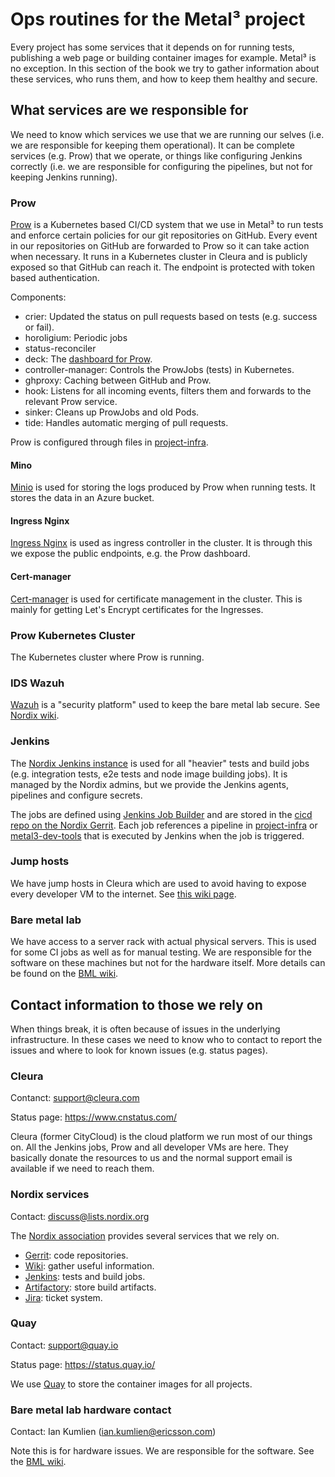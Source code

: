 # Ops routines for the Metal³ project

Every project has some services that it depends on for running tests, publishing a web page or building container images for example.
Metal³ is no exception.
In this section of the book we try to gather information about these services, who runs them, and how to keep them healthy and secure.

## What services are we responsible for

We need to know which services we use that we are running our selves (i.e. we are responsible for keeping them operational).
It can be complete services (e.g. Prow) that we operate, or things like configuring Jenkins correctly (i.e. we are responsible for configuring the pipelines, but not for keeping Jenkins running).

### Prow

[Prow](https://github.com/kubernetes/test-infra/blob/master/prow/README.md) is a Kubernetes based CI/CD system that we use in Metal³ to run tests and enforce certain policies for our git repositories on GitHub.
Every event in our repositories on GitHub are forwarded to Prow so it can take action when necessary.
It runs in a Kubernetes cluster in Cleura and is publicly exposed so that GitHub can reach it.
The endpoint is protected with token based authentication.

Components:

- crier: Updated the status on pull requests based on tests (e.g. success or fail).
- horoligium: Periodic jobs
- status-reconciler
- deck: The [dashboard for Prow](https://prow.apps.test.metal3.io/).
- controller-manager: Controls the ProwJobs (tests) in Kubernetes.
- ghproxy: Caching between GitHub and Prow.
- hook: Listens for all incoming events, filters them and forwards to the relevant Prow service.
- sinker: Cleans up ProwJobs and old Pods.
- tide: Handles automatic merging of pull requests.

Prow is configured through files in [project-infra](https://github.com/metal3-io/project-infra/tree/main/prow/config).

#### Mino

[Minio](https://min.io/) is used for storing the logs produced by Prow when running tests.
It stores the data in an Azure bucket.

#### Ingress Nginx

[Ingress Nginx](https://kubernetes.github.io/ingress-nginx/deploy/) is used as ingress controller in the cluster.
It is through this we expose the public endpoints, e.g. the Prow dashboard.

#### Cert-manager

[Cert-manager](https://cert-manager.io/) is used for certificate management in the cluster.
This is mainly for getting Let's Encrypt certificates for the Ingresses.

### Prow Kubernetes Cluster

The Kubernetes cluster where Prow is running.

### IDS Wazuh

[Wazuh](https://wazuh.com/) is a "security platform" used to keep the bare metal lab secure.
See [Nordix wiki](https://wiki.nordix.org/pages/viewpage.action?pageId=47546865).

### Jenkins

The [Nordix Jenkins instance](https://jenkins.nordix.org/) is used for all "heavier" tests and build jobs (e.g. integration tests, e2e tests and node image building jobs).
It is managed by the Nordix admins, but we provide the Jenkins agents, pipelines and configure secrets.

The jobs are defined using [Jenkins Job Builder](https://jenkins-job-builder.readthedocs.io/en/latest/) and are stored in the [cicd repo on the Nordix Gerrit](https://gerrit.nordix.org/admin/repos/infra/cicd,general).
Each job references a pipeline in [project-infra](https://github.com/metal3-io/project-infra/tree/main/jenkins/jobs) or [metal3-dev-tools](https://github.com/Nordix/metal3-dev-tools/tree/master/ci/jobs) that is executed by Jenkins when the job is triggered.

### Jump hosts

We have jump hosts in Cleura which are used to avoid having to expose every developer VM to the internet.
See [this wiki page](https://wiki.nordix.org/display/IN/Jumphost+Setup).

### Bare metal lab

We have access to a server rack with actual physical servers.
This is used for some CI jobs as well as for manual testing.
We are responsible for the software on these machines but not for the hardware itself.
More details can be found on the [BML wiki](https://wiki.nordix.org/display/CPI/Bare+Metal+Lab).

## Contact information to those we rely on

When things break, it is often because of issues in the underlying infrastructure.
In these cases we need to know who to contact to report the issues and where to look for known issues (e.g. status pages).

### Cleura

Contanct: <support@cleura.com>

Status page: <https://www.cnstatus.com/>

Cleura (former CityCloud) is the cloud platform we run most of our things on.
All the Jenkins jobs, Prow and all developer VMs are here.
They basically donate the resources to us and the normal support email is available if we need to reach them.

### Nordix services

Contact: <discuss@lists.nordix.org>

The [Nordix association](https://www.nordix.org/) provides several services that we rely on.

- [Gerrit](https://gerrit.nordix.org/): code repositories.
- [Wiki](https://wiki.nordix.org/): gather useful information.
- [Jenkins](https://jenkins.nordix.org/): tests and build jobs.
- [Artifactory](https://artifactory.nordix.org/): store build artifacts.
- [Jira](https://jira.nordix.org): ticket system.

### Quay

Contact: <support@quay.io>

Status page: <https://status.quay.io/>

We use [Quay](https://quay.io) to store the container images for all projects.

### Bare metal lab hardware contact

Contact: Ian Kumlien (<ian.kumlien@ericsson.com>)

Note this is for hardware issues.
We are responsible for the software.
See the [BML wiki](https://wiki.nordix.org/display/CPI/Bare+Metal+Lab).
